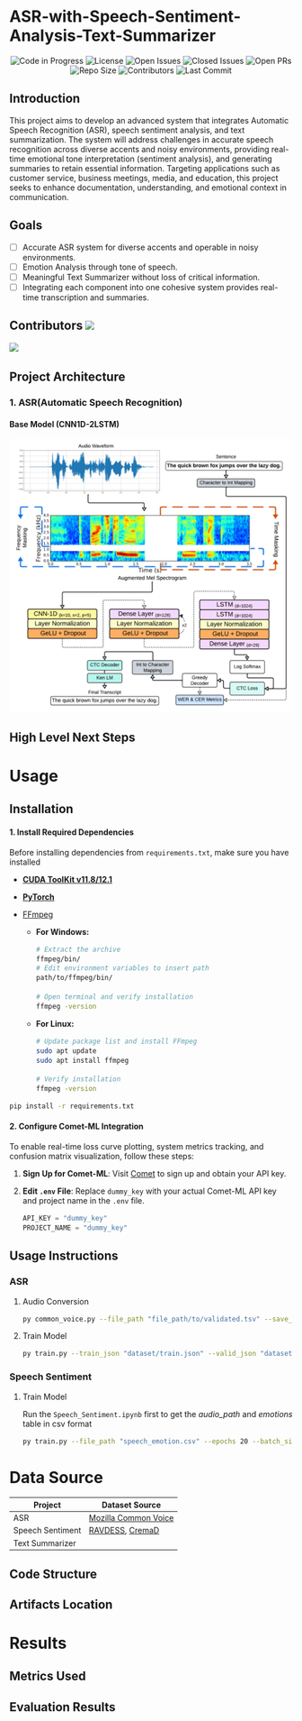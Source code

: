 # ASR-with-Speech-Sentiment-Analysis-Text-Summarizer

<div align="center">

![Code in Progress](https://img.shields.io/badge/status-in_progress-yellow.svg) ![License](https://img.shields.io/github/license/LuluW8071/ASR-with-Speech-Sentiment-and-Text-Summarizer) ![Open Issues](https://img.shields.io/github/issues/LuluW8071/ASR-with-Speech-Sentiment-and-Text-Summarizer) ![Closed Issues](https://img.shields.io/github/issues-closed/LuluW8071/ASR-with-Speech-Sentiment-and-Text-Summarizer) ![Open PRs](https://img.shields.io/github/issues-pr/LuluW8071/ASR-with-Speech-Sentiment-and-Text-Summarizer) ![Repo Size](https://img.shields.io/github/repo-size/LuluW8071/ASR-with-Speech-Sentiment-and-Text-Summarizer) ![Contributors](https://img.shields.io/github/contributors/LuluW8071/ASR-with-Speech-Sentiment-and-Text-Summarizer) ![Last Commit](https://img.shields.io/github/last-commit/LuluW8071/ASR-with-Speech-Sentiment-and-Text-Summarizer)

</div>

## Introduction

This project aims to develop an advanced system that integrates Automatic Speech Recognition (ASR), speech sentiment analysis, and text summarization. The system will address challenges in accurate speech recognition across diverse accents and noisy environments, providing real-time emotional tone interpretation (sentiment analysis), and generating summaries to retain essential information. Targeting applications such as customer service, business meetings, media, and education, this project seeks to enhance documentation, understanding, and emotional context in communication.

## Goals

- [ ] Accurate ASR system for diverse accents and operable in noisy environments.
- [ ] Emotion Analysis through tone of speech.
- [ ] Meaningful Text Summarizer without loss of critical information.
- [ ] Integrating each component into one cohesive system provides real-time transcription and summaries.

## Contributors <img src="https://user-images.githubusercontent.com/74038190/213844263-a8897a51-32f4-4b3b-b5c2-e1528b89f6f3.png" width="25px" />
<a href="https://github.com/LuluW8071/ASR-with-Speech-Sentiment-and-Text-Summarizer/graphs/contributors">
  <img src="https://contrib.rocks/image?repo=LuluW8071/ASR-with-Speech-Sentiment-and-Text-Summarizer">
</a>


## Project Architecture

### 1. ASR(Automatic Speech Recognition)
#### Base Model (CNN1D-2LSTM)
![CNN-2LSTM ASR](docs/asr_base_model.png)
## High Level Next Steps


# Usage
## Installation
<!--To begin this project, use the included `Makefile`

#### Creating Virtual Environment

This package is built using `python-3.8`. 
We recommend creating a virtual environment and using a matching version to ensure compatibility.

#### pre-commit

`pre-commit` will automatically format and lint your code. You can install using this by using
`make use-pre-commit`. It will take effect on your next `git commit`

#### pip-tools

The method of managing dependencies in this package is using `pip-tools`. To begin, run `make use-pip-tools` to install. 

Then when adding a new package requirement, update the `requirements.in` file with 
the package name. You can include a specific version if desired but it is not necessary. 

To install and use the new dependency you can run `make deps-install` or equivalently `make`

If you have other packages installed in the environment that are no longer needed, you can you `make deps-sync` to ensure that your current development environment matches the `requirements` files.  -->

#### 1. Install Required Dependencies

Before installing dependencies from `requirements.txt`, make sure you have installed 
- [**CUDA ToolKit v11.8/12.1**](https://developer.nvidia.com/cuda-toolkit-archive)
- [**PyTorch**](https://pytorch.org/)


- [FFmpeg](https://www.ffmpeg.org/)

    - **For Windows:**
        ```bash
        # Extract the archive
        ffmpeg/bin/
        # Edit environment variables to insert path 
        path/to/ffmpeg/bin/
        
        # Open terminal and verify installation
        ffmpeg -version
        ```
    - **For Linux:**
        ```bash
        # Update package list and install FFmpeg
        sudo apt update
        sudo apt install ffmpeg

        # Verify installation
        ffmpeg -version
        ```

```bash
pip install -r requirements.txt
```

#### 2. Configure Comet-ML Integration

To enable real-time loss curve plotting, system metrics tracking, and confusion matrix visualization, follow these steps:

1. **Sign Up for Comet-ML**: Visit [Comet](https://www.comet.com/site/) to sign up and obtain your API key.
2. **Edit `.env` File**: Replace `dummy_key` with your actual Comet-ML API key and project name in the `.env` file.

    ```python
    API_KEY = "dummy_key"
    PROJECT_NAME = "dummy_key"
    ```

## Usage Instructions

### ASR

1. Audio Conversion

    ```bash
    py common_voice.py --file_path "file_path/to/validated.tsv" --save_json_path "file_path/to/save/json" --percent 10
    ```

2. Train Model

    ```bash
    py train.py --train_json "dataset/train.json" --valid_json "dataset/test.json" -w 2 --epochs 20 --batch_size 128 -lr 5e-4
    ```

### Speech Sentiment

1.  Train Model

    Run the `Speech_Sentiment.ipynb` first to get the *audio_path* and *emotions* table in csv format

    ```bash
    py train.py --file_path "speech_emotion.csv" --epochs 20 --batch_size 64 -w 2 --steps 400
    ```

# Data Source

| Project            | Dataset Source                            |
|--------------------|-------------------------------------------|
| ASR                | [Mozilla Common Voice](https://commonvoice.mozilla.org/en/datasets)                     |
| Speech Sentiment   | [RAVDESS](https://www.kaggle.com/datasets/uwrfkaggler/ravdess-emotional-speech-audio), [CremaD](https://www.kaggle.com/datasets/ejlok1/cremad)                       |
| Text Summarizer                |                     |

## Code Structure

## Artifacts Location

# Results

## Metrics Used

## Evaluation Results